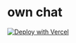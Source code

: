 # own chat

[![Deploy with Vercel](https://vercel.com/button)](https://vercel.com/new/clone?repository-url=https://github.com/forsigner/own-chat&project-name=own-chat-provider-next&repository-name=own-chat&root-directory=apps/provider-next&install-command=yarn%20install&build-command=yarn%20turbo%20run%20build%20--filter=provider-next...&ignore-command=npx%20turbo-ignore&env=OPENAI_API_KEY,AUTHORIZATION_CODE)

